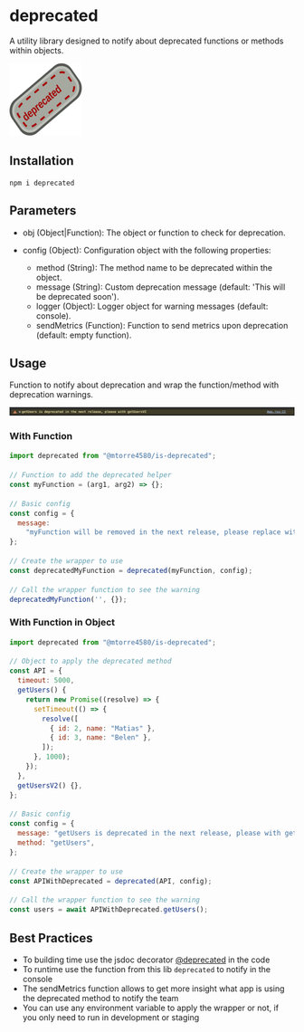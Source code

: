 # deprecated

A utility library designed to notify about deprecated functions or methods within objects.

<img  width="128" height="128" src="https://github.com/mtorre4580/deprecated/blob/main/deprecated.png?raw=true" />

## Installation

```
npm i deprecated
```

## Parameters

- obj (Object|Function): The object or function to check for deprecation.

- config (Object): Configuration object with the following properties:
  - method (String): The method name to be deprecated within the object.
  - message (String): Custom deprecation message (default: 'This will be deprecated soon').
  - logger (Object): Logger object for warning messages (default: console).
  - sendMetrics (Function): Function to send metrics upon deprecation (default: empty function).

## Usage

Function to notify about deprecation and wrap the function/method with deprecation warnings.

<img alt="example usage" src="https://github.com/mtorre4580/deprecated/blob/main/example_usage.png?raw=true" />

### With Function

```js
import deprecated from "@mtorre4580/is-deprecated";

// Function to add the deprecated helper
const myFunction = (arg1, arg2) => {};

// Basic config
const config = {
  message:
    "myFunction will be removed in the next release, please replace with this https://www.npmjs.com",
};

// Create the wrapper to use
const deprecatedMyFunction = deprecated(myFunction, config);

// Call the wrapper function to see the warning
deprecatedMyFunction('', {});
```

### With Function in Object

```js
import deprecated from "@mtorre4580/is-deprecated";

// Object to apply the deprecated method
const API = {
  timeout: 5000,
  getUsers() {
    return new Promise((resolve) => {
      setTimeout(() => {
        resolve([
          { id: 2, name: "Matias" },
          { id: 3, name: "Belen" },
        ]);
      }, 1000);
    });
  },
  getUsersV2() {},
};

// Basic config
const config = {
  message: "getUsers is deprecated in the next release, please with getUsersV2",
  method: "getUsers",
};

// Create the wrapper to use
const APIWithDeprecated = deprecated(API, config);

// Call the wrapper function to see the warning
const users = await APIWithDeprecated.getUsers();
```

## Best Practices

- To building time use the jsdoc decorator [@deprecated](https://jsdoc.app/tags-deprecated) in the code
- To runtime use the function from this lib `deprecated` to notify in the console
- The sendMetrics function allows to get more insight what app is using the deprecated method to notify the team
- You can use any environment variable to apply the wrapper or not, if you only need to run in development or staging